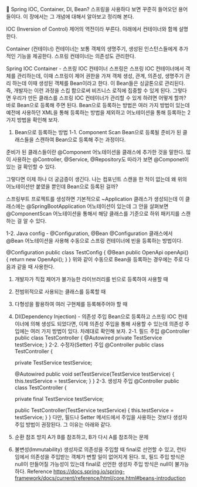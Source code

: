 🌈 Spring IOC, Container, DI, Bean?
스프링을 사용하다 보면 꾸준히 들어오던 용어들이다. 이 장에서는 그 개념에 대해서 알아보고 정리해 본다.

IOC (Inversion of Control)
제어의 역전이라 부른다. 아래에서 컨테이너와 함께 설명한다.

Container (컨테이너)
컨테이너는 보통 객체의 생명주기, 생성된 인스턴스들에게 추가적인 기능을 제공한다. 스프링 컨테이너는 의존성도 관리한다.

 

Spring IOC Container - 스프링 IOC 컨테이너
스프링은 스프링 IOC 컨테이너에서 객체를 관리하는데, 이때 스프링이 제어 권한을 가져 객체 생성, 관계, 의존성, 생명주기 관리 하는데 이때 생성된 객체를 Bean이라고 한다. 이 Bean들은 싱글톤으로 관리된다.
즉, 개발자는 이런 과정을 스킵 함으로써 비즈니스 로직에 집중할 수 있게 된다.
그렇다면 우리가 만든 클래스를 스프링 IOC 컨테이너가 관리할 수 있게 하려면 어떻게 할까? 바로 Bean으로 등록해 주면 된다. Bean으로 등록하는 방법은 여러 가지 방법이 있는데 예전에 사용하던 XML을 통해 등록하는 방법을 제외하고 어노테이션을 통해 등록하는 2가지 방법을 확인해 보자.
 

1. Bean으로 등록하는 방법
1-1. Component Scan
Bean으로 등록될 준비가 된 클래스들을 스캔하여 Bean으로 등록해 주는 과정이다.

 

준비가 된 클래스들이란 @Component 어노테이션을 클래스에 추가한 것을 말한다. 많이 사용하는 @Controller, @Service, @Repository도 따라가 보면 @Componet이 있는 걸 확인할 수 있다.

 

그렇다면 이제 하나 더 궁금증이 생긴다. 나는 컴포넌트 스캔을 한 적이 없는데 왜 위의 어노테이션만 붙였을 뿐인데 Bean으로 등록된 걸까?

 

스프링부트 프로젝트를 생성하면 기본적으로 ~Application 클래스가 생성되는데 이 클래스에는 @SpringBootApplication 어노테이션이 있는데 그 안을 살펴보면 @ComponentScan 어노테이션을 통해서 해당 클래스를 기준으로 하위 패키지를 스캔하는 걸 알 수 있다.


 
1-2. Java config - @Configuration, @Bean
@Configuration 클래스에서 @Bean 어노테이션을 사용해 수동으로 스프링 컨테이너에 빈을 등록하는 방법이다.

@Configuration
public class TestConfig {
    @Bean
    public OpenApi openApi() {
        return new OpenApi();
    }
}
위와 같이 수동으로 Bean을 등록하는 경우에는 주로 다음과 같을 때 사용한다.
1. 개발자가 직접 제어가 불가능한 라이브러리를 빈으로 등록하여 사용할 때

2. 전범위적으로 사용되는 클래스를 등록할 때

3. 다형성을 활용하여 여러 구현체를 등록해주어야 할 때

 

2. DI(Dependency Injection) - 의존성 주입
Bean으로 등록하고 스프링 IOC 컨테이너에 의해 생성도 되었다면, 이제 의존성 주입을 통해 사용할 수 있는데 의존성 주입에는 여러 가지 방법이 있다. 차례대로 확인해 보자.
2-1. 필드 주입
@Controller
public class TestController {
    @Autowired
    private TestService testService;
}
2-2. 수정자(Setter) 주입
@Controller
public class TestController {

    private TestService testService;

    @Autowired
    public void setTestService(TestService testService) {
        this.testService = testService;
    }
}
2-3. 생성자 주입
@Controller
public class TestController {

    private final TestService testService;

    public TestController(TestService testService) {
        this.testService = testService;
    }
}
다만, 필드나 Setter 메서드에서 주입을 사용하는 것보다 생성자 주입 방법이 권장된다. 그 이유는 아래와 같다.
1. 순환 참조 방지
A가 B를 참조하고, B가 다시 A를 참조하는 문제
2. 불변성(Immutability)
생성자로 의존성을 주입할 때 final로 선언할 수 있고, 런타임에서 의존성을 주입받는 객체가 변할 일이 없어지게 된다. 또, 필드 주입 방식은 null이 만들어질 가능성이 있는데 final로 선언한 생성자 주입 방식은 null이 불가능하다.
Reference
https://docs.spring.io/spring-framework/docs/current/reference/html/core.html#beans-introduction
